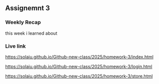 ## Assignemnt 3

### Weekly Recap
 this week i learned about 
### Live link

https://solaiu.github.io/Github-new-class/2025/homework-3/index.html

https://solaiu.github.io/Github-new-class/2025/homework-3/login.html

https://solaiu.github.io/Github-new-class/2025/homework-3/store.html




